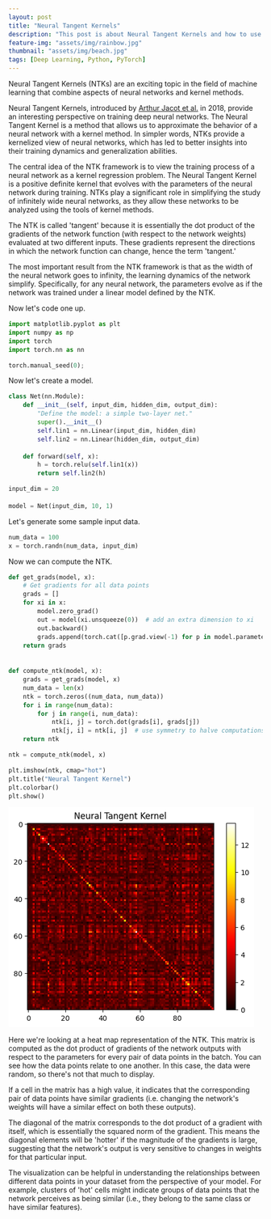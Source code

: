 ```yaml
---
layout: post
title: "Neural Tangent Kernels"
description: "This post is about Neural Tangent Kernels and how to use them."
feature-img: "assets/img/rainbow.jpg"
thumbnail: "assets/img/beach.jpg"
tags: [Deep Learning, Python, PyTorch]
---
```


Neural Tangent Kernels (NTKs) are an exciting topic in the field of machine learning that combine aspects of neural networks and kernel methods.

Neural Tangent Kernels, introduced by [Arthur Jacot et al.](https://arxiv.org/abs/1806.07572) in 2018, provide an interesting perspective on training deep neural networks. The Neural Tangent Kernel is a method that allows us to approximate the behavior of a neural network with a kernel method. In simpler words, NTKs provide a kernelized view of neural networks, which has led to better insights into their training dynamics and generalization abilities.

The central idea of the NTK framework is to view the training process of a neural network as a kernel regression problem. The Neural Tangent Kernel is a positive definite kernel that evolves with the parameters of the neural network during training. NTKs play a significant role in simplifying the study of infinitely wide neural networks, as they allow these networks to be analyzed using the tools of kernel methods.

The NTK is called 'tangent' because it is essentially the dot product of the gradients of the network function (with respect to the network weights) evaluated at two different inputs. These gradients represent the directions in which the network function can change, hence the term 'tangent.'

The most important result from the NTK framework is that as the width of the neural network goes to infinity, the learning dynamics of the network simplify. Specifically, for any neural network, the parameters evolve as if the network was trained under a linear model defined by the NTK.

Now let's code one up.


```python
import matplotlib.pyplot as plt
import numpy as np
import torch
import torch.nn as nn
```


```python
torch.manual_seed(0);
```

Now let's create a model.


```python
class Net(nn.Module):
    def __init__(self, input_dim, hidden_dim, output_dim):
        "Define the model: a simple two-layer net."
        super().__init__()
        self.lin1 = nn.Linear(input_dim, hidden_dim)
        self.lin2 = nn.Linear(hidden_dim, output_dim)

    def forward(self, x):
        h = torch.relu(self.lin1(x))
        return self.lin2(h)
```


```python
input_dim = 20

model = Net(input_dim, 10, 1)
```

Let's generate some sample input data.


```python
num_data = 100
x = torch.randn(num_data, input_dim)
```

Now we can compute the NTK.


```python
def get_grads(model, x):
    # Get gradients for all data points
    grads = []
    for xi in x:
        model.zero_grad()
        out = model(xi.unsqueeze(0))  # add an extra dimension to xi
        out.backward()
        grads.append(torch.cat([p.grad.view(-1) for p in model.parameters() if p.grad is not None]))
    return grads


def compute_ntk(model, x):
    grads = get_grads(model, x)
    num_data = len(x)
    ntk = torch.zeros((num_data, num_data))
    for i in range(num_data):
        for j in range(i, num_data):
            ntk[i, j] = torch.dot(grads[i], grads[j])
            ntk[j, i] = ntk[i, j]  # use symmetry to halve computations
    return ntk
```


```python
ntk = compute_ntk(model, x)
```


```python
plt.imshow(ntk, cmap="hot")
plt.title("Neural Tangent Kernel")
plt.colorbar()
plt.show()
```


    
![png](2023-07-02-neural-tangent-kernels_files/2023-07-02-neural-tangent-kernels_15_0.png)
    


Here we're looking at a heat map representation of the NTK. This matrix is computed as the dot product of gradients of the network outputs with respect to the parameters for every pair of data points in the batch. You can see how the data points relate to one another. In this case, the data were random, so there's not that much to display.

If a cell in the matrix has a high value, it indicates that the corresponding pair of data points have similar gradients (i.e. changing the network's weights will have a similar effect on both these outputs).

The diagonal of the matrix corresponds to the dot product of a gradient with itself, which is essentially the squared norm of the gradient. This means the diagonal elements will be 'hotter' if the magnitude of the gradients is large, suggesting that the network's output is very sensitive to changes in weights for that particular input.

The visualization can be helpful in understanding the relationships between different data points in your dataset from the perspective of your model. For example, clusters of 'hot' cells might indicate groups of data points that the network perceives as being similar (i.e., they belong to the same class or have similar features).
